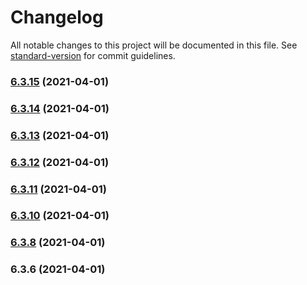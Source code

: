# Changelog

All notable changes to this project will be documented in this file. See [standard-version](https://github.com/conventional-changelog/standard-version) for commit guidelines.

### [6.3.15](https://github.com/wheelroom/wheelroom/compare/@wheelroom/any@6.3.14...@wheelroom/any@6.3.15) (2021-04-01)

### [6.3.14](https://github.com/wheelroom/wheelroom/compare/@wheelroom/any@6.3.13...@wheelroom/any@6.3.14) (2021-04-01)

### [6.3.13](https://github.com/wheelroom/wheelroom/compare/@wheelroom/any@6.3.12...@wheelroom/any@6.3.13) (2021-04-01)

### [6.3.12](https://github.com/wheelroom/wheelroom/compare/@wheelroom/any@6.3.11...@wheelroom/any@6.3.12) (2021-04-01)

### [6.3.11](https://github.com/wheelroom/wheelroom/compare/@wheelroom/any@6.3.10...@wheelroom/any@6.3.11) (2021-04-01)

### [6.3.10](https://github.com/wheelroom/wheelroom/compare/@wheelroom/any@6.3.8...@wheelroom/any@6.3.10) (2021-04-01)

### [6.3.8](https://github.com/wheelroom/wheelroom/compare/@wheelroom/any@6.3.6...@wheelroom/any@6.3.8) (2021-04-01)

### 6.3.6 (2021-04-01)
